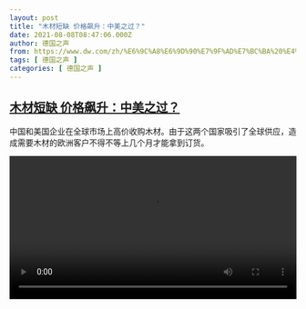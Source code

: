```yaml
---
layout: post
title: "木材短缺 价格飙升：中美之过？"
date: 2021-08-08T08:47:06.000Z
author: 德国之声
from: https://www.dw.com/zh/%E6%9C%A8%E6%9D%90%E7%9F%AD%E7%BC%BA%20%E4%BB%B7%E6%A0%BC%E9%A3%99%E5%8D%87%EF%BC%9A%E4%B8%AD%E7%BE%8E%E4%B9%8B%E8%BF%87%EF%BC%9F/a-58781584
tags: [ 德国之声 ]
categories: [ 德国之声 ]
---
```

<!--1628412426000-->
[木材短缺 价格飙升：中美之过？](https://www.dw.com/zh/%E6%9C%A8%E6%9D%90%E7%9F%AD%E7%BC%BA%20%E4%BB%B7%E6%A0%BC%E9%A3%99%E5%8D%87%EF%BC%9A%E4%B8%AD%E7%BE%8E%E4%B9%8B%E8%BF%87%EF%BC%9F/a-58781584)
------

<div>
<p>中国和美国企业在全球市场上高价收购木材。由于这两个国家吸引了全球供应，造成需要木材的欧洲客户不得不等上几个月才能拿到订货。</small></p><video src="https://tvdownloaddw-a.akamaihd.net/dwtv_video/flv/vdt_zh/2021/bchi210806_001_holz_sd_sor.mp4" controls style="width:100%"></video>
</div>
